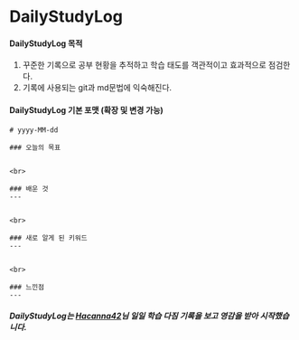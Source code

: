 # DailyStudyLog

#### DailyStudyLog 목적

1. 꾸준한 기록으로 공부 현황을 추적하고 학습 태도를 객관적이고 효과적으로 점검한다.
2. 기록에 사용되는 git과 md문법에 익숙해진다.

#### DailyStudyLog 기본 포맷 (확장 및 변경 가능)

    # yyyy-MM-dd

    ### 오늘의 목표


    <br>

    ### 배운 것
    ---


    <br>

    ### 새로 알게 된 키워드
    ---


    <br>

    ### 느낀점
    ---

##### DailyStudyLog는 [Hacanna42](https://github.com/Hacanna42/acmicpc-study "GitHub link")님 일일 학습 다짐 기록을 보고 영감을 받아 시작했습니다.

